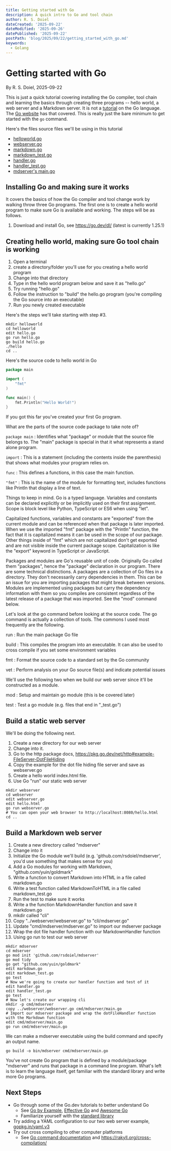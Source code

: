 ```yaml
---
title: Getting started with Go
description: A quick intro to Go and tool chain
author: R. S. Doiel
dateCreated: '2025-09-22'
dateModified: '2025-09-26'
datePublished: '2025-09-22'
postPath: 'blog/2025/09/22/getting_started_with_go.md'
keywords:
  - Golang
---
```


# Getting started with Go

By R. S. Doiel, 2025-09-22

This is just a quick tutorial covering installing the Go compiler, tool chain and learning the basics through creating three programs -- hello world, a web server and a Markdown server. It is not a [tutorial](https://go.dev/learn/#selected-tutorials) on the Go language. The [Go website](https://go.dev) has that covered. This is really just the bare minimum to get started with the `go` command. 

Here's the files source files we'll be using in this tutorial

- [helloworld.go](helloworld/helloworld.go)
- [webserver.go](webserver/webserver.go)
- [markdown.go](mdserver/markdown.go)
- [markdown_test.go](mdserver/markdown_test.go)
- [handler.go](mdserver/handler.go)
- [handler_test.go](mdserver/handler_test.go)
- [mdserver's main.go](mdserver/cmd/mdserver/main.go)


## Installing Go and making sure it works

 It covers the basics of how the Go compiler and tool change work by walking throw three Go programs. The first one is to create a hello world program to make sure Go is available and working. The steps will be as follows.

1. Download and install Go, see <https://go.dev/dl/> (latest is currently 1.25.1)

## Creating hello world, making sure Go tool chain is working

1. Open a terminal
2. create a directory/folder you'll use for you creating a hello world program
3. Change into that directory
4. Type in the hello world program below and save it as "hello.go"
5. Try running "hello.go"
6. Follow the instruction to "build" the hello.go program (you're compiling the Go source into an executable)
7. Run you newly created executable

Here's the steps we'll take starting with step #3.

~~~shell
mkdir helloworld
cd helloworld
edit hello.go
go run hello.go
go build hello.go
./hello
cd ..
~~~

Here's the source code to hello world in Go

~~~go
package main

import (
    "fmt"
) 

func main() {
    fmt.Println("Hello World!")
}
~~~

If you got this far you've created your first Go program.

What are the parts of the source code package to take note of?

`package main`
: Identifies what "package" or module that the source file belongs to. The "main" package is special in that it what represents a stand alone program.

`import`
: This is a statement (including the contents inside the parenthesis) that shows what modules your program relies on.

`func`
: This defines a functions, in this case the main function.

`"fmt"`
: This is the name of the module for formatting text, includes functions like Println that display a line of text.

Things to keep in mind.  Go is a typed language. Variables and constants can be declared explicitly or be implicitly used on their first assignment.  Scope is block level like Python, TypeScript or ES6 when using "let".

Capitalized functions, variables and constants are "exported" from the current module and can be referenced when that package is later imported. When we use the imported "fmt" package with the "Println" function, the fact that it is capitalized means it can be used in the scope of our package. Other things inside of "fmt" which are not capitalized don't get exported and are not visible inside the current package scope. Capitalization is like the "export" keyword in TypeScript or JavaScript.

Packages and modules are Go's reusable unit of code. Originally Go called them "packages", hence the "package" declaration in our program.  There are some technical distinctions. A packages are a collection of Go files in a directory.  They don't necessarily carry dependencies in them. This can be an issue for you are importing packages that might break between versions. Modules are implemented using packages but carry the dependency information with them so you compiles are consistent regardless of the latest release of a package that was imported. See the "mod" command below.

Let's look at the go command before looking at the source code. The go command is actually a collection of tools. The commons I used most frequently are the following.

run
: Run the main package Go file

build
: This compiles the program into an executable. It can also be used to cross compile if you set some environment variables

fmt
: Format the source code to a standard set by the Go community

vet
: Perform analysis on your Go source file(s) and indicate potential issues

We'll use the following two when we build our web server since it'll be constructed as a module.

mod
: Setup and maintain go module (this is be covered later)

test
: Test a go module (e.g. files that end in "_test.go")

## Build a static web server

We'll be doing the following next.

1. Create a new directory for our web server
2. Change into it.
3. Go to the http package docs, <https://pkg.go.dev/net/http#example-FileServer-DotFileHiding>
4. Copy the example for the dot file hiding file server and save as webserver.go
5. Create a hello world index.html file.
6. Use Go "run" our static web server

~~~shell
mkdir webserver
cd webserver
edit webserver.go
edit hello.html
go run webserver.go
# You can open your web browser to http://localhost:8080/hello.html
cd ..
~~~

## Build a Markdown web server

1. Create a new directory called "mdserver"
2. Change into it
3. Initialize the Go module we'll build (e.g. 'github.com/rsdoiel/mdserver', you'd use something that makes sense for you)
4. Add a Go modules for working with Markdown, "github.com/yuin/goldmark"
5. Write a function to convert Markdown into HTML in a file called markdown.go
6. Write a test function called MarkdownToHTML in a file called markdown_test.go
7. Run the test to make sure it works
8. Write a the function MarkdownHandler function and save it markdown.go
8. mkdir called "cli"
9. Copy "../webserver/webserver.go" to "cli/mdserver.go"
10. Update "cmd/mdserver/mdserver.go" to import our mdserver package
11. Wrap the dot file handler function with our MarkdownHandler function
12. Using go run to test our web server

~~~shell
mkdir mdserver
cd mdserver
go mod init 'github.com/rsdoiel/mdserver'
go mod tidy
go get "github.com/yuin/goldmark"
edit markdown.go
edit markdown_test.go
go test
# Now we're going to create our handler function and test of it
edit handler.go
edit handler_test.go
go test
# Now let's create our wrapping cli
mkdir -p cmd/mdserver
copy ../webserver/webserver.go cmd/mdserver/main.go
# Import our mdserver package and wrap the dotFileHandler function with the Markdown function
edit cmd/mdserver/main.go
go run cmd/mdserver/main.go
~~~


We can make a mdserver executable using the build command and specify an output name.

~~~shell
go build -o bin/mdserver cmd/mdserver/main.go
~~~

You've not create Go program that is defined by a module/package "mdserver" and runs that package in a command line program. What's left is to learn the language itself, get familiar with the standard library and write more Go programs.

## Next Steps

- Go through some of the Go.dev tutorials to better understand Go
  - See [Go by Example](https://gobyexample.com/), [Effective Go](https://go.dev/doc/effective_go) and [Awesome Go](https://awesome-go.com/)
  - Familiarize yourself with the [standard library](https://pkg.go.dev/std#section-directories)
- Try adding a YAML configuration to our two web server example, [gopkg.in/yaml.v3](https://pkg.go.dev/gopkg.in/yaml.v3)
- Try out cross compiling to other computer platforms
  - See [Go command documentation](https://pkg.go.dev/cmd/go#hdr-Compile_and_run_Go_program) and <https://rakyll.org/cross-compilation/>

